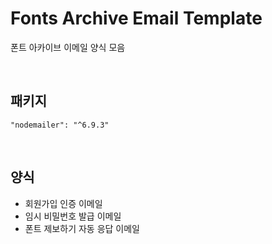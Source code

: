 # Fonts Archive Email Template

폰트 아카이브 이메일 양식 모음

&nbsp;

## 패키지

```
"nodemailer": "^6.9.3"
```

&nbsp;

## 양식

- 회원가입 인증 이메일
- 임시 비밀번호 발급 이메일
- 폰트 제보하기 자동 응답 이메일
